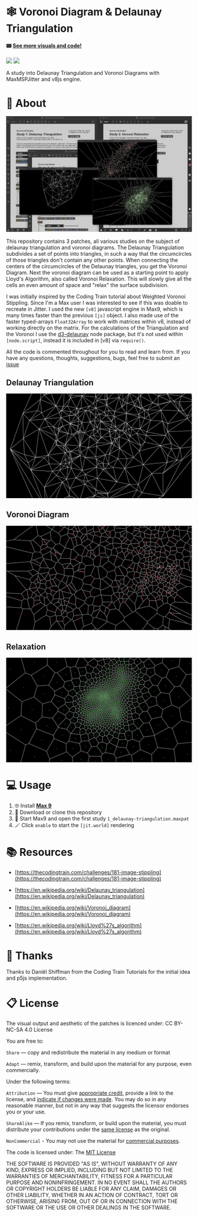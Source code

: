 # 🕸 Voronoi Diagram & Delaunay Triangulation

#### 📟 [See more visuals and code!](http://gumroad.com/tmhglnd)

[![](https://img.shields.io/static/v1?label=Support%20on%20Ko-Fi&message=%E2%9D%A4&logo=Kofi)](https://ko-fi.com/I2I3SV7FX)
[![](https://img.shields.io/static/v1?label=Support%20on%20Patreon&message=%E2%9D%A4&logo=Patreon)](https://www.patreon.com/bePatron?u=9649817)

A study into Delaunay Triangulation and Voronoi Diagrams with MaxMSPJitter and v8js engine.

# 🔎 About

![](./media/screenshot.png)

This repository contains 3 patches, all various studies on the subject of delaunay triangulation and voronoi diagrams. The Delaunay Triangulation subdivides a set of points into triangles, in such a way that the circumcircles of those triangles don't contain any other points. When connecting the centers of the circumcircles of the Delaunay triangles, you get the Voronoi Diagram. Next the voronoi diagram can be used as a starting point to apply Lloyd's Algorithm, also called Voronoi Relaxation. This will slowly give all the cells an even amount of space and "relax" the surface subdivision.

I was initially inspired by the Coding Train tutorial about Weighted Voronoi Stippling. Since I'm a Max user I was interested to see if this was doable to recreate in Jitter. I used the new `[v8]` javascript engine in Max9, which is many times faster than the previous `[js]` object. I also made use of the faster typed-arrays `Float32Array` to work with matrices within v8, instead of working directly on the matrix. For the calculations of the Triangulation and the Voronoi I use the [d3-delaunay](https://www.npmjs.com/package/d3-delaunay) node package, but it's not used within `[node.script]`, instead it is included in [v8] via `require()`. 

All the code is commented throughout for you to read and learn from. If you have any questions, thoughts, suggestions, bugs, feel free to submit an [issue](https://github.com/tmhglnd/voronoi-triangulation/issues) 

## Delaunay Triangulation

![](./media/export.png)

## Voronoi Diagram

![](./media/export6.png)

## Relaxation

![](./media/export12.png)

# 💻 Usage 

1. 🤓 Install [**Max 9**](https://cycling74.com/downloads)
2. 👾 Download or clone this repository
3. 🚀 Start Max9 and open the first study `1_delaunay-triangulation.maxpat`
4. 🪄 Click `enable` to start the `[jit.world]` rendering

# 📚 Resources

- [https://thecodingtrain.com/challenges/181-image-stippling](https://thecodingtrain.com/challenges/181-image-stippling)

- [https://en.wikipedia.org/wiki/Delaunay_triangulation](https://en.wikipedia.org/wiki/Delaunay_triangulation)

- [https://en.wikipedia.org/wiki/Voronoi_diagram](https://en.wikipedia.org/wiki/Voronoi_diagram)

- [https://en.wikipedia.org/wiki/Lloyd%27s_algorithm](https://en.wikipedia.org/wiki/Lloyd%27s_algorithm)

# 🙏 Thanks

Thanks to Daniël Shiffman from the Coding Train Tutorials for the initial idea and p5js implementation.

# 📋 License

The visual output and aesthetic of the patches is licenced under: CC BY-NC-SA 4.0 License

You are free to:

`Share` — copy and redistribute the material in any medium or format

`Adapt` — remix, transform, and build upon the material for any purpose, even commercially.

Under the following terms:

`Attribution` — You must give [appropriate credit](https://creativecommons.org/licenses/by-nc-sa/4.0/#ref-appropriate-credit), provide a link to the license, and [indicate if changes were made](https://creativecommons.org/licenses/by-nc-sa/4.0/#ref-indicate-changes). You may do so in any reasonable manner, but not in any way that suggests the licensor endorses you or your use.

`ShareAlike` — If you remix, transform, or build upon the material, you must distribute your contributions under the [same license](https://creativecommons.org/licenses/by-nc-sa/4.0/#ref-same-license) as the original.

`NonCommercial` - You may not use the material for [commercial purposes](https://creativecommons.org/licenses/by-nc-sa/4.0/#ref-commercial-purposes).

The code is licensed under: The [MIT License](https://mit-license.org/)

THE SOFTWARE IS PROVIDED "AS IS", WITHOUT WARRANTY OF ANY KIND, EXPRESS OR IMPLIED, INCLUDING BUT NOT LIMITED TO THE WARRANTIES OF MERCHANTABILITY, FITNESS FOR A PARTICULAR PURPOSE AND NONINFRINGEMENT. IN NO EVENT SHALL THE AUTHORS OR COPYRIGHT HOLDERS BE LIABLE FOR ANY CLAIM, DAMAGES OR OTHER LIABILITY, WHETHER IN AN ACTION OF CONTRACT, TORT OR OTHERWISE, ARISING FROM, OUT OF OR IN CONNECTION WITH THE SOFTWARE OR THE USE OR OTHER DEALINGS IN THE SOFTWARE.